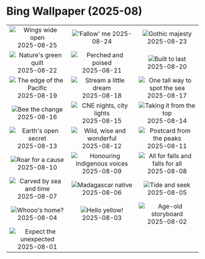 # Bing Wallpaper (2025-08)

|  |  |  |
|:---:|:---:|:---:|
| ![](https://www.bing.com/th?id=OHR.Gannets_EN-CA1938110347_400x240.jpg "Wings wide open") 2025-08-25 | ![](https://www.bing.com/th?id=OHR.CervusDama_EN-CA1743001514_400x240.jpg "'Fallow' me") 2025-08-24 | ![](https://www.bing.com/th?id=OHR.SaintBarbaras_EN-CA1578716793_400x240.jpg "Gothic majesty") 2025-08-23 |
| ![](https://www.bing.com/th?id=OHR.PalouseWA_EN-CA1378669276_400x240.jpg "Nature's green quilt") 2025-08-22 | ![](https://www.bing.com/th?id=OHR.WheatearBird_EN-CA8907713777_400x240.jpg "Perched and poised") 2025-08-21 | ![](https://www.bing.com/th?id=OHR.CitadelBonifacio_EN-CA8702640374_400x240.jpg "Built to last") 2025-08-20 |
| ![](https://www.bing.com/th?id=OHR.VanIsland_EN-CA8465545166_400x240.jpg "The edge of the Pacific") 2025-08-19 | ![](https://www.bing.com/th?id=OHR.AvalancheLake_EN-CA8229303307_400x240.jpg "Stream a little dream") 2025-08-18 | ![](https://www.bing.com/th?id=OHR.LyngvigLighthouse_EN-CA8074234624_400x240.jpg "One tall way to spot the sea") 2025-08-17 |
| ![](https://www.bing.com/th?id=OHR.ColorfulBeehives_EN-CA7943336590_400x240.jpg "Bee the change") 2025-08-16 | ![](https://www.bing.com/th?id=OHR.CNExhibit_EN-CA7387294969_400x240.jpg "CNE nights, city lights") 2025-08-15 | ![](https://www.bing.com/th?id=OHR.PizNairPeak_EN-CA7466482253_400x240.jpg "Taking it from the top") 2025-08-14 |
| ![](https://www.bing.com/th?id=OHR.CoronaArch_EN-CA7314989674_400x240.jpg "Earth's open secret") 2025-08-13 | ![](https://www.bing.com/th?id=OHR.KenyaElephants_EN-CA6960133643_400x240.jpg "Wild, wise and wonderful") 2025-08-12 | ![](https://www.bing.com/th?id=OHR.SantaMaddalena_EN-CA6755277822_400x240.jpg "Postcard from the peaks") 2025-08-11 |
| ![](https://www.bing.com/th?id=OHR.LionessKenya_EN-CA6611934793_400x240.jpg "Roar for a cause") 2025-08-10 | ![](https://www.bing.com/th?id=OHR.MaoriRock_EN-CA7654084969_400x240.jpg "Honouring Indigenous voices") 2025-08-09 | ![](https://www.bing.com/th?id=OHR.IguazuArgentina_EN-CA6325716165_400x240.jpg "All for falls and falls for all") 2025-08-08 |
| ![](https://www.bing.com/th?id=OHR.MinganWonders_EN-CA5648384478_400x240.jpg "Carved by sea and time") 2025-08-07 | ![](https://www.bing.com/th?id=OHR.BabyLemur_EN-CA5435344938_400x240.jpg "Madagascar native") 2025-08-06 | ![](https://www.bing.com/th?id=OHR.CaliforniaTidepool_EN-CA5246785571_400x240.jpg "Tide and seek") 2025-08-05 |
| ![](https://www.bing.com/th?id=OHR.LaplandOwl_EN-CA0382767904_400x240.jpg "Whooo's home?") 2025-08-04 | ![](https://www.bing.com/th?id=OHR.HappySunflower_EN-CA4879838776_400x240.jpg "Hello yellow!") 2025-08-03 | ![](https://www.bing.com/th?id=OHR.FruitaPetroglyphs_EN-CA4731117661_400x240.jpg "Age-old storyboard") 2025-08-02 |
| ![](https://www.bing.com/th?id=OHR.EdinburghFringe_EN-CA4550434753_400x240.jpg "Expect the unexpected") 2025-08-01 |  |  |
